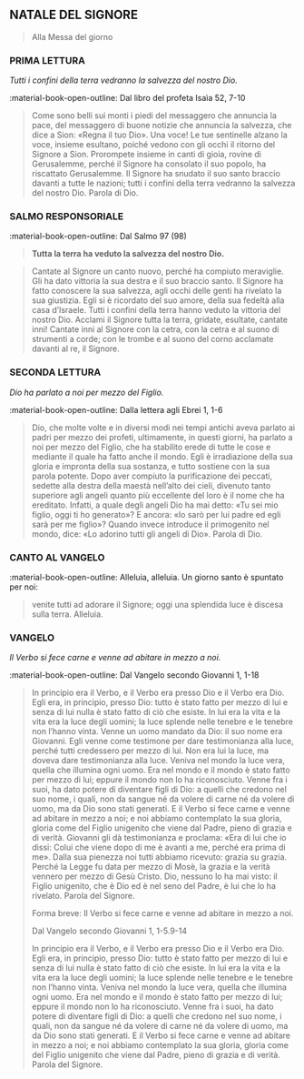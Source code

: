 ## NATALE DEL SIGNORE
> 
> Alla Messa del giorno
> 
### PRIMA LETTURA
*Tutti i confini della terra vedranno la salvezza del nostro Dio.*

:material-book-open-outline: Dal libro del profeta Isaìa
52, 7-10

> Come sono belli sui monti i piedi del messaggero che annuncia la pace, del messaggero di buone notizie che annuncia la salvezza, che dice a Sion: «Regna il tuo Dio». Una voce! Le tue sentinelle alzano la voce, insieme esultano, poiché vedono con gli occhi il ritorno del Signore a Sion. Prorompete insieme in canti di gioia, rovine di Gerusalemme, perché il Signore ha consolato il suo popolo, ha riscattato Gerusalemme. Il Signore ha snudato il suo santo braccio davanti a tutte le nazioni; tutti i confini della terra vedranno la salvezza del nostro Dio. Parola di Dio.
> 
### SALMO RESPONSORIALE
:material-book-open-outline: Dal Salmo 97 (98)

>**Tutta la terra ha veduto la salvezza del nostro Dio.**

> Cantate al Signore un canto nuovo,
> perché ha compiuto meraviglie.
> Gli ha dato vittoria la sua destra
> e il suo braccio santo.
> Il Signore ha fatto conoscere la sua salvezza,
> agli occhi delle genti ha rivelato la sua giustizia.
> Egli si è ricordato del suo amore,
> della sua fedeltà alla casa d’Israele.
> Tutti i confini della terra hanno veduto
> la vittoria del nostro Dio.
> Acclami il Signore tutta la terra,
> gridate, esultate, cantate inni!
> Cantate inni al Signore con la cetra,
> con la cetra e al suono di strumenti a corde;
> con le trombe e al suono del corno
> acclamate davanti al re, il Signore.
> 
### SECONDA LETTURA
*Dio ha parlato a noi per mezzo del Figlio.*

:material-book-open-outline: Dalla lettera agli Ebrei
1, 1-6

> Dio, che molte volte e in diversi modi nei tempi antichi aveva parlato ai padri per mezzo dei profeti, ultimamente, in questi giorni, ha parlato a noi per mezzo del Figlio, che ha stabilito erede di tutte le cose e mediante il quale ha fatto anche il mondo. Egli è irradiazione della sua gloria e impronta della sua sostanza, e tutto sostiene con la sua parola potente. Dopo aver compiuto la purificazione dei peccati, sedette alla destra della maestà nell’alto dei cieli, divenuto tanto superiore agli angeli quanto più eccellente del loro è il nome che ha ereditato. Infatti, a quale degli angeli Dio ha mai detto: «Tu sei mio figlio, oggi ti ho generato»? E ancora: «Io sarò per lui padre ed egli sarà per me figlio»? Quando invece introduce il primogenito nel mondo, dice: «Lo adorino tutti gli angeli di Dio». Parola di Dio.
> 
### CANTO AL VANGELO
:material-book-open-outline: Alleluia, alleluia.
Un giorno santo è spuntato per noi:
> venite tutti ad adorare il Signore;
> oggi una splendida luce è discesa sulla terra.
> Alleluia.
> 
### VANGELO
*Il Verbo si fece carne e venne ad abitare in mezzo a noi.*

:material-book-open-outline: Dal Vangelo secondo Giovanni
1, 1-18

> In principio era il Verbo, e il Verbo era presso Dio e il Verbo era Dio. Egli era, in principio, presso Dio: tutto è stato fatto per mezzo di lui e senza di lui nulla è stato fatto di ciò che esiste. In lui era la vita e la vita era la luce degli uomini; la luce splende nelle tenebre e le tenebre non l’hanno vinta. Venne un uomo mandato da Dio: il suo nome era Giovanni. Egli venne come testimone per dare testimonianza alla luce, perché tutti credessero per mezzo di lui. Non era lui la luce, ma doveva dare testimonianza alla luce. Veniva nel mondo la luce vera, quella che illumina ogni uomo. Era nel mondo e il mondo è stato fatto per mezzo di lui; eppure il mondo non lo ha riconosciuto. Venne fra i suoi, ha dato potere di diventare figli di Dio: a quelli che credono nel suo nome, i quali, non da sangue né da volere di carne né da volere di uomo, ma da Dio sono stati generati. E il Verbo si fece carne e venne ad abitare in mezzo a noi; e noi abbiamo contemplato la sua gloria, gloria come del Figlio unigenito che viene dal Padre, pieno di grazia e di verità. Giovanni gli dà testimonianza e proclama: «Era di lui che io dissi: Colui che viene dopo di me è avanti a me, perché era prima di me». Dalla sua pienezza noi tutti abbiamo ricevuto: grazia su grazia. Perché la Legge fu data per mezzo di Mosè, la grazia e la verità vennero per mezzo di Gesù Cristo. Dio, nessuno lo ha mai visto: il Figlio unigenito, che è Dio ed è nel seno del Padre, è lui che lo ha rivelato. Parola del Signore.
> 
> Forma breve:
> Il Verbo si fece carne e venne ad abitare in mezzo a noi.
> 
> Dal Vangelo secondo Giovanni
> 1, 1-5.9-14
> 
> In principio era il Verbo, e il Verbo era presso Dio e il Verbo era Dio. Egli era, in principio, presso Dio: tutto è stato fatto per mezzo di lui e senza di lui nulla è stato fatto di ciò che esiste. In lui era la vita e la vita era la luce degli uomini; la luce splende nelle tenebre e le tenebre non l’hanno vinta. Veniva nel mondo la luce vera, quella che illumina ogni uomo. Era nel mondo e il mondo è stato fatto per mezzo di lui; eppure il mondo non lo ha riconosciuto. Venne fra i suoi, ha dato potere di diventare figli di Dio: a quelli che credono nel suo nome, i quali, non da sangue né da volere di carne né da volere di uomo, ma da Dio sono stati generati. E il Verbo si fece carne e venne ad abitare in mezzo a noi; e noi abbiamo contemplato la sua gloria, gloria come del Figlio unigenito che viene dal Padre, pieno di grazia e di verità. Parola del Signore.
> 